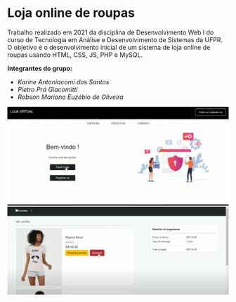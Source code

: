 # Loja online de roupas

Trabalho realizado em 2021 da disciplina de Desenvolvimento Web I do curso de Tecnologia em Análise e Desenvolvimento de Sistemas da UFPR. O objetivo é o desenvolvimento inicial de um sistema de loja online de roupas usando HTML, CSS, JS, PHP e MySQL.

**Integrantes do grupo:**
- _Karine Antoniacomi dos Santos_
- _Pietro Prá Giacomitti_
- _Robson Mariano Euzébio de Oliveira_

![](login-loja.png)
![](carrinho-loja.png)

